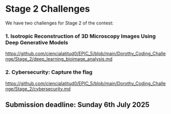 # Stage 2 Challenges

We have two challenges for Stage 2 of the contest:

### 1. Isotropic Reconstruction of 3D Microscopy Images Using Deep Generative Models

https://github.com/ciencialatitud0/EPIC_5/blob/main/Dorothy_Coding_Challenge/Stage_2/deep_learning_bioimage_analysis.md
### 2. Cybersecurity: Capture the flag
  
https://github.com/ciencialatitud0/EPIC_5/blob/main/Dorothy_Coding_Challenge/Stage_2/cybersecurity.md


## Submission deadline: Sunday 6th July 2025
